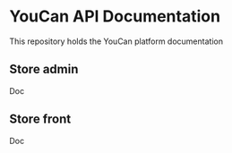 # YouCan API Documentation

This repository holds the YouCan platform documentation

## Store admin
Doc

## Store front
Doc